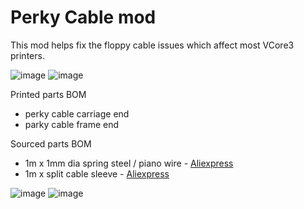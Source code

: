 # Perky Cable mod
This mod helps fix the floppy cable issues which affect most VCore3 printers.

![image](https://user-images.githubusercontent.com/12624408/146796794-1577a2ff-52c4-4d41-a54d-8980de936eb7.png)
![image](https://user-images.githubusercontent.com/12624408/146796807-fe29cf2e-ceab-4a9c-a6f5-a3398eb47dba.png)


Printed parts BOM
- perky cable carriage end
- parky cable frame end

Sourced parts BOM
- 1m x 1mm dia spring steel / piano wire - [Aliexpress](https://s.click.aliexpress.com/e/_AeMTnG)
- 1m x split cable sleeve - [Aliexpress](https://s.click.aliexpress.com/e/_9h3yb0)

![image](https://user-images.githubusercontent.com/12624408/146796642-8a3dfa84-071b-4601-8f6a-cac489b8f442.png)
![image](https://user-images.githubusercontent.com/12624408/146796653-b9e7020b-a39d-4e7b-9438-f3904a87faec.png)
